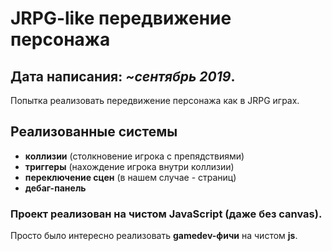 # JRPG-like передвижение персонажа

## Дата написания: *~сентябрь 2019*.

Попытка реализовать передвижение персонажа как в JRPG играх.


## Реализованные системы
- **коллизии** (столкновение игрока с препядствиями)
- **триггеры** (нахождение игрока внутри коллизии)
- **переключение сцен** (в нашем случае - страниц)
- **дебаг-панель**

### Проект реализован на чистом **JavaScript** (даже без canvas).

Просто было интересно реализовать **gamedev-фичи** на чистом **js**.